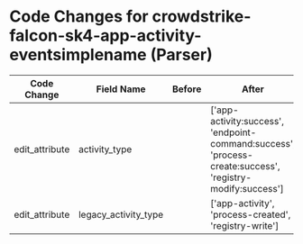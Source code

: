 # Code Changes for crowdstrike-falcon-sk4-app-activity-eventsimplename (Parser)

| Code Change | Field Name | Before | After |
|-------------|------------|--------|-------|
| edit_attribute | activity_type |  | ['app-activity:success', 'endpoint-command:success', 'process-create:success', 'registry-modify:success'] |
| edit_attribute | legacy_activity_type |  | ['app-activity', 'process-created', 'registry-write'] |